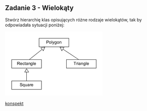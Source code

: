 ## Zadanie 3 - Wielokąty

Stwórz hierarchię klas opisujących różne rodzaje wielokątów, tak by odpowiadała sytuacji poniżej:

![](resources/images/polygon_1.png)

<div class="copyright">
<a href="instructions/zad3.html">konspekt</a>
</div>
